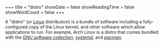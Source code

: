 +++
title = "distro"
showDate = false
showReadingTime = false
showWordCount = false
+++

A "distro" (or [_Linux_](./linux) distribution) is a bundle of software including a fully-configured copy of the Linux kernel, and other software which allow applications to run. For example, Arch Linux is a distro that comes bundled with the [_GNU software collection_](./gnu), [_systemd_](./init), and [_pacman_](./package-manager).